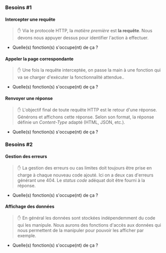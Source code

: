 ### Besoins #1

#### Intercepter une requête

> :hand: Via le protocole HTTP, la _matière première_ est **la requête**. Nous devons nous appuyer dessus pour identifier l'action à effectuer.

- Quelle(s) fonction(s) s'occupe(nt) de ça ?


#### Appeler la page correspondante

> :hand: Une fois la requête interceptée, on passe la main à une fonction qui va se charger d'exécuter la fonctionnalité attendue..

- Quelle(s) fonction(s) s'occupe(nt) de ça ?


#### Renvoyer une réponse

> :hand: L'objectif final de toute requête HTTP est le retour d'une réponse. Générons et affichons cette réponse. Selon son format, la réponse  définie un _Content-Type_ adapté (HTML, JSON, etc.).

- Quelle(s) fonction(s) s'occupe(nt) de ça ?

### Besoins #2

#### Gestion des erreurs

> :hand: La gestion des erreurs ou cas limites doit toujours être prise en charge à chaque nouveau code ajouté. Ici on a deux cas d'erreurs générant une 404. Le _status code_ adéquat doit être fourni à la réponse.

- Quelle(s) fonction(s) s'occupe(nt) de ça ?

#### Affichage des données

> :hand: En général les données sont stockées indépendemment du code qui les manipule. Nous aurons des fonctions d'accès aux données qui nous permettent de la manipuler pour pouvoir les afficher par exemple.

- Quelle(s) fonction(s) s'occupe(nt) de ça ?
